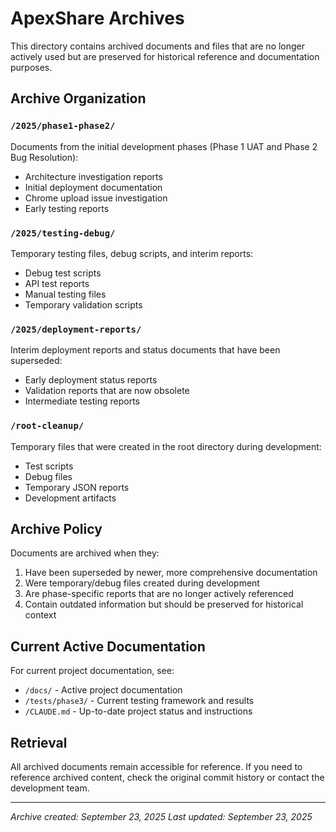 # ApexShare Archives

This directory contains archived documents and files that are no longer actively used but are preserved for historical reference and documentation purposes.

## Archive Organization

### `/2025/phase1-phase2/`
Documents from the initial development phases (Phase 1 UAT and Phase 2 Bug Resolution):
- Architecture investigation reports
- Initial deployment documentation
- Chrome upload issue investigation
- Early testing reports

### `/2025/testing-debug/`
Temporary testing files, debug scripts, and interim reports:
- Debug test scripts
- API test reports
- Manual testing files
- Temporary validation scripts

### `/2025/deployment-reports/`
Interim deployment reports and status documents that have been superseded:
- Early deployment status reports
- Validation reports that are now obsolete
- Intermediate testing reports

### `/root-cleanup/`
Temporary files that were created in the root directory during development:
- Test scripts
- Debug files
- Temporary JSON reports
- Development artifacts

## Archive Policy

Documents are archived when they:
1. Have been superseded by newer, more comprehensive documentation
2. Were temporary/debug files created during development
3. Are phase-specific reports that are no longer actively referenced
4. Contain outdated information but should be preserved for historical context

## Current Active Documentation

For current project documentation, see:
- `/docs/` - Active project documentation
- `/tests/phase3/` - Current testing framework and results
- `/CLAUDE.md` - Up-to-date project status and instructions

## Retrieval

All archived documents remain accessible for reference. If you need to reference archived content, check the original commit history or contact the development team.

---
*Archive created: September 23, 2025*
*Last updated: September 23, 2025*
